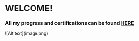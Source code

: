 <h1>WELCOME!</h1>
<h3>All my progress and certifications can be found <a href='https://www.freecodecamp.org/Voxold'>HERE</a></h3>
![Alt text](image.png)
